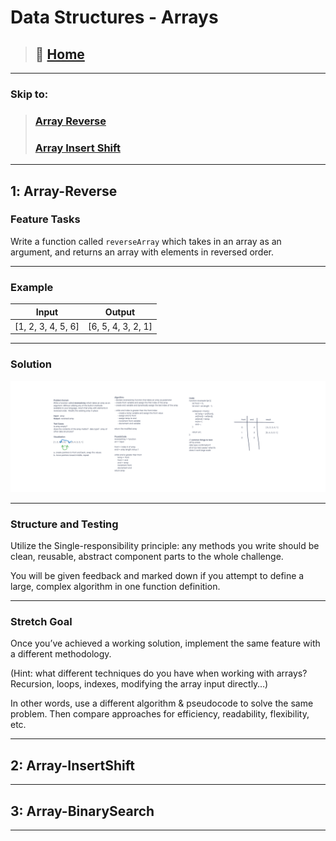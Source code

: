 # Data Structures - Arrays

> ## 🏡 **[**Home**](../../README.md)**

---

### Skip to:

> ### [Array Reverse](#1️-array-reverse)
>
> ### [Array Insert Shift](#2-array-insertshift)

---

## 1️: Array-Reverse

### Feature Tasks

Write a function called `reverseArray` which takes in an array as an argument, and returns an array with elements in reversed order.

---

### Example

| Input | Output |
|-------|--------|
| [1, 2, 3, 4, 5, 6] | [6, 5, 4, 3, 2, 1] |

---

### Solution

![Reverse an Array](array-reverse.png)

---

### Structure and Testing

Utilize the Single-responsibility principle: any methods you write should be clean, reusable, abstract component parts to the whole challenge.

You will be given feedback and marked down if you attempt to define a large, complex algorithm in one function definition.

---

### Stretch Goal

Once you’ve achieved a working solution, implement the same feature with a different methodology.

(Hint: what different techniques do you have when working with arrays? Recursion, loops, indexes, modifying the array input directly…)

In other words, use a different algorithm & pseudocode to solve the same problem. Then compare approaches for efficiency, readability, flexibility, etc.

---

## 2: Array-InsertShift

---

## 3: Array-BinarySearch

---

